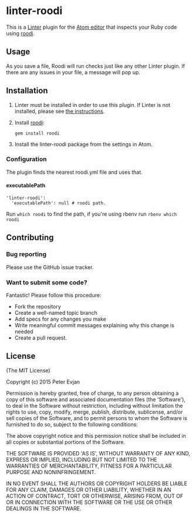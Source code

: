 linter-roodi
=========================

This is a [Linter](https://github.com/AtomLinter/Linter) plugin for the [Atom editor](https://atom.io) that inspects your Ruby code using [roodi](https://github.com/roodi/roodi).

## Usage
As you save a file, Roodi will run checks just like any other Linter plugin. If there are any issues in your file, a message will pop up.

## Installation

1. Linter must be installed in order to use this plugin. If Linter is not installed, please see [the instructions](https://github.com/AtomLinter/Linter).
1. Install [roodi](https://github.com/roodi/roodi):

   ```
   gem install roodi
   ```
1. Install the linter-roodi package from the settings in Atom.

### Configuration
The plugin finds the nearest roodi.yml file and uses that.

#### executablePath
```
'linter-roodi':
  'executablePath': null # roodi path.
```
Run `which roodi` to find the path, if you're using rbenv run `rbenv which roodi`

## Contributing

### Bug reporting
Please use the GitHub issue tracker.

### Want to submit some code?
Fantastic! Please follow this procedure:
- Fork the repository
- Create a well-named topic branch
- Add specs for any changes you make
- Write meaningful commit messages explaining why this change is needed
- Create a pull request.

## License

(The MIT License)

Copyright (c) 2015 Peter Evjan

Permission is hereby granted, free of charge, to any person obtaining a copy of this software and associated documentation files (the 'Software'), to deal in the Software without restriction, including without limitation the rights to use, copy, modify, merge, publish, distribute, sublicense, and/or sell copies of the Software, and to permit persons to whom the Software is furnished to do so, subject to the following conditions:

The above copyright notice and this permission notice shall be included in all copies or substantial portions of the Software.

THE SOFTWARE IS PROVIDED 'AS IS', WITHOUT WARRANTY OF ANY KIND, EXPRESS OR IMPLIED, INCLUDING BUT NOT LIMITED TO THE WARRANTIES OF MERCHANTABILITY, FITNESS FOR A PARTICULAR PURPOSE AND NONINFRINGEMENT.

IN NO EVENT SHALL THE AUTHORS OR COPYRIGHT HOLDERS BE LIABLE FOR ANY CLAIM, DAMAGES OR OTHER LIABILITY, WHETHER IN AN ACTION OF CONTRACT, TORT OR OTHERWISE, ARISING FROM, OUT OF OR IN CONNECTION WITH THE SOFTWARE OR THE USE OR OTHER DEALINGS IN THE SOFTWARE.
